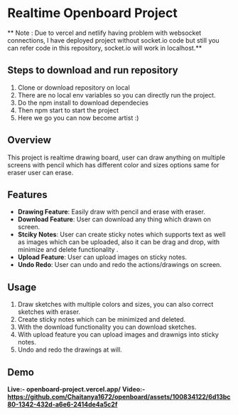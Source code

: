 # Realtime Openboard Project

** Note : Due to vercel and netlify having problem with websocket connections, I have deployed project without socket.io code but still you can refer code in this repository, socket.io will work in localhost.**

## Steps to download and run repository
1) Clone or download repository on local
2) There are no local env variables so you can directly run the project.
3) Do the npm install to download dependecies
4) Then npm start to start the project
5) Here we go you can now become artist :)

## Overview
This project is realtime drawing board, user can draw anything on multiple screens with pencil which has different color and 
sizes options same for eraser user can erase.

## Features
- **Drawing Feature**: Easily draw with pencil and erase with eraser.
- **Download Feature**: User can download any thing which drawn on screen.
- **Stciky Notes**: User can create sticky notes which supports text as well as images which can be uploaded,
  also it can be drag and drop, with minimize and delete functionality .
- **Upload Feature**: User can upload images on sticky notes.
- **Undo Redo**: User can undo and redo the actions/drawings on screen. 

## Usage
1. Draw sketches with multiple colors and sizes, you can also correct sketches with eraser.
2. Create sticky notes which can be minimized and deleted.
3. With the download functionality you can download sketches.
4. With upload feature you can upload images and drawnigs into sticky notes.
5. Undo and redo the drawings at will.

## Demo
**Live:- openboard-project.vercel.app/**
**Video:- https://github.com/Chaitanya1672/openboard/assets/100834122/6d13bc80-1342-432d-a6e6-2414de4a5c2f**




